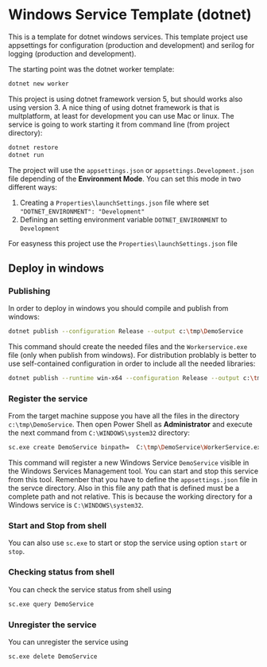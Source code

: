 # Windows Service Template (dotnet)

This is a template for dotnet windows services. This template project use appsettings for configuration (production and development) and serilog for logging (production and development).

The starting point was the dotnet worker template:

```bash
dotnet new worker
```

This project is using dotnet framework version 5, but should works also using version 3. A nice thing of using dotnet framework is that is multplatform, at least for development you can use Mac or linux. The service is going to work starting it from command line (from project directory):

```bash
dotnet restore
dotnet run
```

The project will use the `appsettings.json` or `appsettings.Development.json` file depending of the **Environment Mode**. You can set this mode in two different ways:

1. Creating a `Properties\launchSettings.json` file where set `"DOTNET_ENVIRONMENT": "Development"`
2. Defining an setting environment variable `DOTNET_ENVIRONMENT` to `Development`

For easyness this project use the `Properties\launchSettings.json` file

## Deploy in windows

### Publishing

In order to deploy in windows you should compile and publish from windows:

```bash
dotnet publish --configuration Release --output c:\tmp\DemoService
```

This command should create the needed files and the `Workerservice.exe` file (only when publish from windows). For distribution problably is better to use self-contained configuration in order to include all the needed libraries:

```bash
dotnet publish --runtime win-x64 --configuration Release --output c:\tmp\DemoService --self-contained
```

### Register the service

From the target machine suppose you have all the files in the directory `c:\tmp\DemoService`. Then open Power Shell as **Administrator** and execute the next command from `C:\WINDOWS\system32` directory:

```bash
sc.exe create DemoService binpath=  C:\tmp\DemoService\WorkerService.exe start= auto
```

This command will register a new Windows Service `DemoService` visible in the Windows Services Management tool. You can start and stop this service from this tool. Remenber that you have to define the `appsettings.json` file in the servce directory. Also in this file any path that is defined must be a complete path and not relative. This is because the working directory for a Windows service is `C:\WINDOWS\system32`.

### Start and Stop from shell

You can also use `sc.exe` to start or stop the service using option `start` or `stop`.

### Checking status from shell

You can check the service status from shell using

```bash
sc.exe query DemoService
```

### Unregister the service

You can unregister the service using

```bash
sc.exe delete DemoService
```
